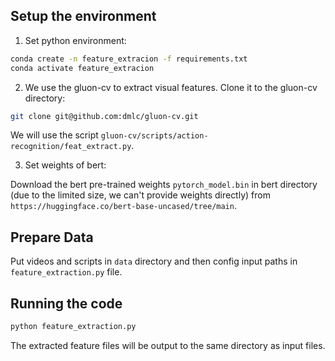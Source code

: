 ## Setup the environment

1. Set python environment:

```bash
conda create -n feature_extracion -f requirements.txt
conda activate feature_extracion
```

2. We use the gluon-cv to extract visual features. Clone it to the gluon-cv directory:
```bash
git clone git@github.com:dmlc/gluon-cv.git
```
We will use the script `gluon-cv/scripts/action-recognition/feat_extract.py`.

3. Set weights of bert:

Download the bert pre-trained weights `pytorch_model.bin` in bert directory (due to the limited size, we can't provide weights directly)
from `https://huggingface.co/bert-base-uncased/tree/main`.

## Prepare Data
Put videos and scripts in `data` directory and then config input paths in `feature_extraction.py` file.


## Running the code

```bash
python feature_extraction.py
```
The extracted feature files will be output to the same directory as input files.
